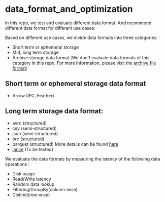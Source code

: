 # data_format_and_optimization

In this repo, we test and evaluate different data format. And recommend different data format for different use cases:

Based on different use cases, we divide data formats into three categories:
- Short term or ephemeral storage
- Mid, long term storage
- Archive storage data format (We don't evaluate data formats of this category in this repo. For more information, please
visit the [archive file format](https://en.wikipedia.org/wiki/Archive_file))

## Short term or ephemeral storage data format
- Arrow (IPC, Feather)


## Long term storage data format: 
- avro (structured)
- csv (semi-structured)
- json (semi-structured)
- orc (structured)
- parquet (structured) More details can be found [here](https://github.com/pengfei99/ParquetDataFormat.git)
- [lance](https://github.com/eto-ai/lance) (To be tested)

We evaluate the data formats by measuring the latency of the following data operations :

- Disk usage
- Read/Write latency
- Random data lookup
- Filtering/GroupBy(column-wise)
- Distinct(row-wise)
